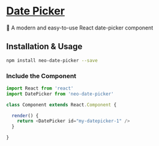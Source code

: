 # [Date Picker](https://neoaren.github.io/neo-date-picker/)
📅 A modern and easy-to-use React date-picker component

## Installation & Usage

```sh
npm install neo-date-picker --save
```

### Include the Component

```js
import React from 'react'
import DatePicker from 'neo-date-picker'

class Component extends React.Component {

  render() {
    return <DatePicker id="my-datepicker-1" />
  }

}
```
